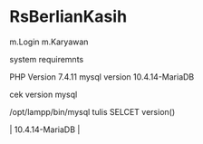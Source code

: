 # RsBerlianKasih

m.Login
m.Karyawan

system requiremnts

PHP Version 7.4.11
mysql version 10.4.14-MariaDB







cek version mysql

/opt/lampp/bin/mysql
tulis
SELCET version() 

| 10.4.14-MariaDB |